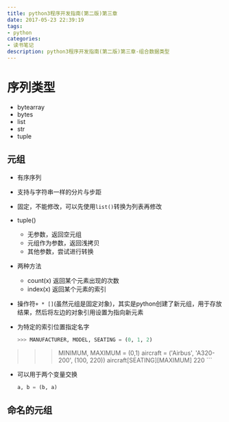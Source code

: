 ```yaml
---
title: python3程序开发指南(第二版)第三章
date: 2017-05-23 22:39:19
tags:
- python
categories:
- 读书笔记
description: python3程序开发指南(第二版)第三章-组合数据类型
---
```


# 序列类型
* bytearray
* bytes
* list
* str
* tuple

## 元组
* 有序序列
* 支持与字符串一样的分片与步距
* 固定，不能修改，可以先使用``list()``转换为列表再修改
* tuple()
	* 无参数，返回空元组
	* 元组作为参数，返回浅拷贝
	* 其他参数，尝试进行转换
* 两种方法
	* count(x) 返回某个元素出现的次数
	* index(x) 返回某个元素的索引
* 操作符``+ * []``(虽然元组是固定对象)，其实是python创建了新元组，用于存放结果，然后将左边的对象引用设置为指向新元素
* 为特定的索引位置指定名字

	```python
	>>> MANUFACTURER, MODEL, SEATING = (0, 1, 2)
>>> MINIMUM, MAXIMUM = (0,1)
>>> aircraft = ('Airbus', 'A320-200', (100, 220))
>>> aircraft[SEATING][MAXIMUM]
220
	```
* 可以用于两个变量交换

	```python
	a, b = (b, a)
	```	
	
## 命名的元组
